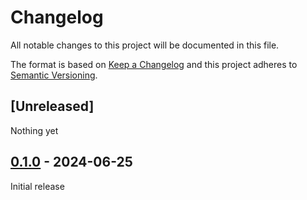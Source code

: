 # Changelog

All notable changes to this project will be documented in this file.

The format is based on [Keep a Changelog](https://keepachangelog.com/) and this project adheres to [Semantic Versioning](https://semver.org/).

## [Unreleased]

Nothing yet

## [0.1.0] - 2024-06-25

Initial release

[0.1.0]: https://github.com/MoritzBru/jsonresume-theme-reactive/releases/tag/v0.1.0
